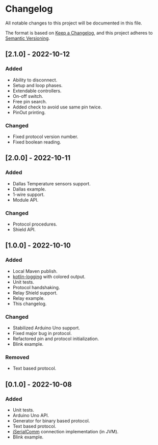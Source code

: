 # Changelog
All notable changes to this project will be documented in this file.

The format is based on [Keep a Changelog](https://keepachangelog.com/en/1.0.0/),
and this project adheres to [Semantic Versioning](https://semver.org/spec/v2.0.0.html).

## [2.1.0] - 2022-10-12
### Added
- Ability to disconnect.
- Setup and loop phases.
- Extendable controllers.
- On-off switch.
- Free pin search.
- Added check to avoid use same pin twice.
- PinOut printing.

### Changed
- Fixed protocol version number.
- Fixed boolean reading.

## [2.0.0] - 2022-10-11
### Added
- Dallas Temperature sensors support.
- Dallas example.
- 1-wire support.
- Module API.

### Changed
- Protocol procedures.
- Shield API.

## [1.0.0] - 2022-10-10
### Added
- Local Maven publish.
- [kotlin-logging](https://github.com/MicroUtils/kotlin-logging) with colored output.
- Unit tests.
- Protocol handshaking.
- Relay Shield support.
- Relay example.
- This changelog.

### Changed
- Stabilized Arduino Uno support.
- Fixed major bug in protocol.
- Refactored pin and protocol initialization.
- Blink example.

### Removed
- Text based protocol.

## [0.1.0] - 2022-10-08
### Added
- Unit tests.
- Arduino Uno API.
- Generator for binary based protocol.
- Text based protocol.
- [jSerialComm](https://fazecast.github.io/jSerialComm/) connection implementation (in JVM).
- Blink example.
